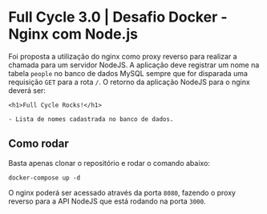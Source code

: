 # Full Cycle 3.0 | Desafio Docker - Nginx com Node.js

Foi proposta a utilização do nginx como proxy reverso para realizar a chamada para um servidor NodeJS. A aplicação deve registrar um nome na tabela `people` no banco de dados MySQL sempre que for disparada uma requisição `GET` para a rota `/`. O retorno da aplicação NodeJS para o nginx deverá ser:
```
<h1>Full Cycle Rocks!</h1>

- Lista de nomes cadastrada no banco de dados.
```

## Como rodar

Basta apenas clonar o repositório e rodar o comando abaixo:

```
docker-compose up -d
```

O nginx poderá ser acessado através da porta `8080`, fazendo o proxy reverso para a API NodeJS que está rodando na porta `3000`.
